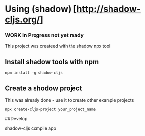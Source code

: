 # Using (shadow) [http://shadow-cljs.org/]
### WORK in Progress not yet ready
This project was createed with the shadow npx tool
## Install shadow tools with npm

```shell
npm install -g shadow-cljs
```

## Create a shodow project 

This was already done - use it to create other example projects

```shell
npx create-cljs-project your_project_name
```

##Develop

shadow-cljs compile app